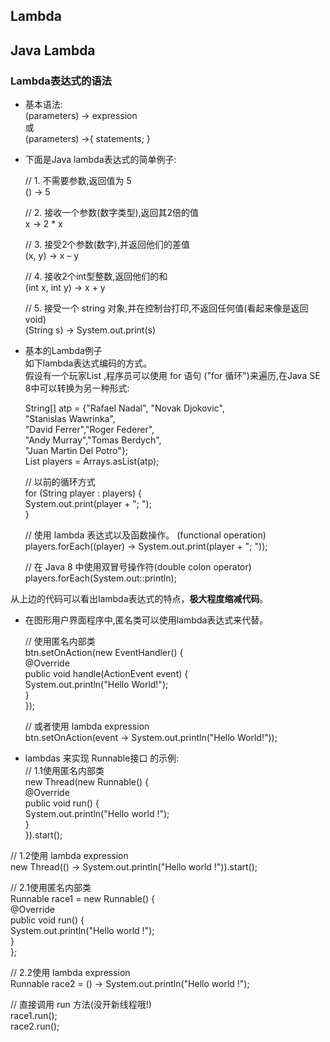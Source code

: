 ## Lambda

## Java Lambda
### Lambda表达式的语法
  - 基本语法:  
(parameters) -> expression  
或  
(parameters) ->{ statements; }  

  - 下面是Java lambda表达式的简单例子:  
  
    // 1. 不需要参数,返回值为 5  
    () -> 5  
    
    // 2. 接收一个参数(数字类型),返回其2倍的值  
    x -> 2 * x  
    
    // 3. 接受2个参数(数字),并返回他们的差值  
    (x, y) -> x – y  
    
    // 4. 接收2个int型整数,返回他们的和  
    (int x, int y) -> x + y  
    
    // 5. 接受一个 string 对象,并在控制台打印,不返回任何值(看起来像是返回void)  
    (String s) -> System.out.print(s)

  - 基本的Lambda例子  
  如下lambda表达式编码的方式。  
  假设有一个玩家List ,程序员可以使用 for 语句 ("for 循环")来遍历,在Java SE 8中可以转换为另一种形式:  

    String[] atp = {"Rafael Nadal", "Novak Djokovic",  
       "Stanislas Wawrinka",  
       "David Ferrer","Roger Federer",  
       "Andy Murray","Tomas Berdych",  
       "Juan Martin Del Potro"};  
    List<String> players =   Arrays.asList(atp);  
    
    // 以前的循环方式  
    for (String player : players) {  
         System.out.print(player + "; ");  
    }  
    
    // 使用 lambda 表达式以及函数操作。  (functional operation)  
    players.forEach((player) -> System.out.print(player + "; "));  
    
    // 在 Java 8 中使用双冒号操作符(double colon operator)  
    players.forEach(System.out::println);

从上边的代码可以看出lambda表达式的特点，**极大程度缩减代码**。  

  - 在图形用户界面程序中,匿名类可以使用lambda表达式来代替。  
  
    // 使用匿名内部类  
    btn.setOnAction(new EventHandler<ActionEvent>() {  
          @Override  
          public void handle(ActionEvent event) {  
              System.out.println("Hello World!");   
          }  
    });  
   
    // 或者使用 lambda expression  
    btn.setOnAction(event -> System.out.println("Hello World!"));

  - lambdas 来实现 Runnable接口 的示例:  
    // 1.1使用匿名内部类  
new Thread(new Runnable() {  
    @Override  
    public void run() {  
        System.out.println("Hello world !");  
    }  
}).start();  
  
// 1.2使用 lambda expression  
new Thread(() -> System.out.println("Hello world !")).start();  
  
// 2.1使用匿名内部类  
Runnable race1 = new Runnable() {  
    @Override  
    public void run() {  
        System.out.println("Hello world !");  
    }  
};  
  
// 2.2使用 lambda expression  
Runnable race2 = () -> System.out.println("Hello world !");  
   
// 直接调用 run 方法(没开新线程哦!)  
race1.run();  
race2.run();



    